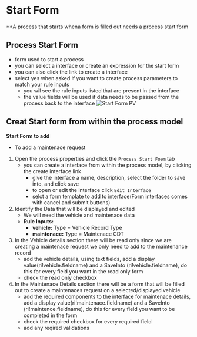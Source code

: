 # Start Form
**A process that starts whena form is filled out needs a process start form 
## Process Start Form
- form used to start a process
- you can select a interface or create an expression for the start form
- you can also click the link to create a interface 
- select yes when asked if you want to create process parameters to match your rule inputs
    - you wil see the rule inputs listed that are present in the interface
    - the value fields will be used if data needs to be passed from the process back to the interface
    ![Start Form PV](../../img/startform.png)

## Creat Start form from within the process model
**Start Form to add**
- To add a maintenace request
1. Open the process properties and click the `Process Start Foem` tab
    - you can create a interface from within the process model, by clicking the create interface link
        - give the interface a name, description, select the folder to save into, and click save
        - to open or edit the interface click `Edit Interface`
        - selct a form template to add to interface(Form interfaces comes with cancel and submit buttons)
2. Identify the Data that will be displayed and edited
    - We will need the vehicle and maintenace data
    - **Rule Inputs:**
        - **vehicle:** Type = Vehicle Record Type
        - **maintenace:** Type = Maintenace CDT
3. In the Vehicle details section there will be read only since we are creating a maintenace request we only need to add to the maintenance record
    - add the vehicle details, using text fields, add a display value(ri!vehicle.fieldname) and a SaveInto (ri!vehicle.fieldname), do this for every field you want in the read only form
    - check the read only checkbox
4. In the Maintenace Details section there will be a form that will be filled out to create a maintenaces request on a selected/displayed vehicle
    - add the required components to the interface for maintenace details, add a display value(ri!maintenace.fieldname) and a SaveInto (ri!maintence.fieldname), do this for every field you want to be completed in the form
    - check the required checkbox for every required field
    - add any reqired validations

